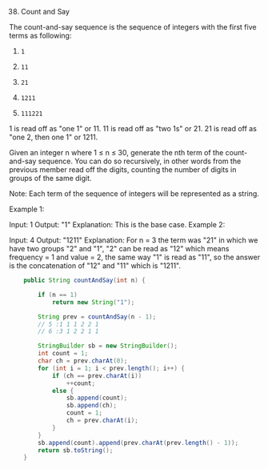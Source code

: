 38. Count and Say

The count-and-say sequence is the sequence of integers with the first five terms as following:

1.     1
2.     11
3.     21
4.     1211
5.     111221
1 is read off as "one 1" or 11.
11 is read off as "two 1s" or 21.
21 is read off as "one 2, then one 1" or 1211.

Given an integer n where 1 ≤ n ≤ 30, generate the nth term of the count-and-say sequence. You can do so recursively, in other words from the previous member read off the digits, counting the number of digits in groups of the same digit.

Note: Each term of the sequence of integers will be represented as a string.

 

Example 1:

Input: 1
Output: "1"
Explanation: This is the base case.
Example 2:

Input: 4
Output: "1211"
Explanation: For n = 3 the term was "21" in which we have two groups "2" and "1", "2" can be read as "12" which means frequency = 1 and value = 2, the same way "1" is read as "11", so the answer is the concatenation of "12" and "11" which is "1211".


````java
	public String countAndSay(int n) {

		if (n == 1)
			return new String("1");

		String prev = countAndSay(n - 1);
		// 5 :1 1 1 2 2 1
		// 6 :3 1 2 2 1 1

		StringBuilder sb = new StringBuilder();
		int count = 1;
		char ch = prev.charAt(0);
		for (int i = 1; i < prev.length(); i++) {
			if (ch == prev.charAt(i))
				++count;
			else {
				sb.append(count);
				sb.append(ch);
				count = 1;
				ch = prev.charAt(i);
			}
		}
		sb.append(count).append(prev.charAt(prev.length() - 1));
		return sb.toString();
	}
````